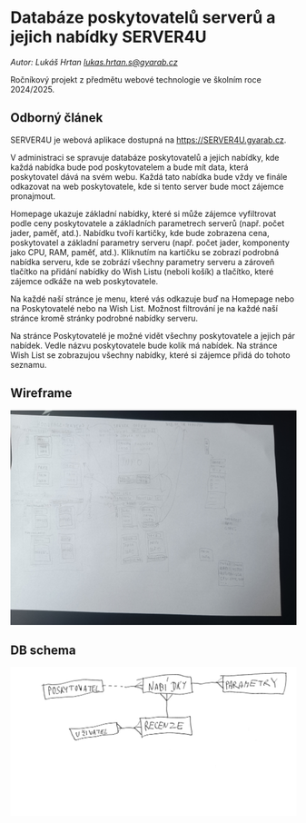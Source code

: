 # Databáze poskytovatelů serverů a jejich nabídky SERVER4U

*Autor: Lukáš Hrtan <lukas.hrtan.s@gyarab.cz>*

Ročníkový projekt z předmětu webové technologie ve školním roce 2024/2025.

## Odborný článek

SERVER4U je webová aplikace dostupná na <https://SERVER4U.gyarab.cz>.

V administraci se spravuje databáze poskytovatelů a jejich nabídky, kde každá nabídka bude pod poskytovatelem a bude mít data, která poskytovatel dává na svém webu. Každá tato nabídka bude vždy ve finále odkazovat na web poskytovatele, kde si tento server bude moct zájemce pronajmout.

Homepage ukazuje základní nabídky, které si může zájemce vyfiltrovat podle ceny poskytovatele a základních parametrech serverů (např. počet jader, paměť, atd.). Nabídku tvoří kartičky, kde bude zobrazena cena, poskytovatel a základní parametry serveru (např. počet jader, komponenty jako CPU, RAM, paměť, atd.). Kliknutím na kartičku se zobrazí podrobná nabídka serveru, kde se zobrází všechny parametry serveru a zároveň tlačítko na přidání nabídky do Wish Listu (neboli košík) a tlačítko, které zájemce odkáže na web poskytovatele. 

Na každé naší stránce je menu, které vás odkazuje buď na Homepage nebo na Poskytovatelé nebo na Wish List. Možnost filtrování je na každé naší stránce kromě stránky podrobné nabídky serveru.

Na stránce Poskytovatelé je možné vidět všechny poskytovatele a jejich pár nabídek. Vedle názvu poskytovatele bude kolik má nabídek. Na stránce Wish List se zobrazujou všechny nabídky, které si zájemce přidá do tohoto seznamu. 

## Wireframe

![server4u wireframe](./server4u_wireframe.jpg)

## DB schema

![DB schema](./DBschema.jpg)
